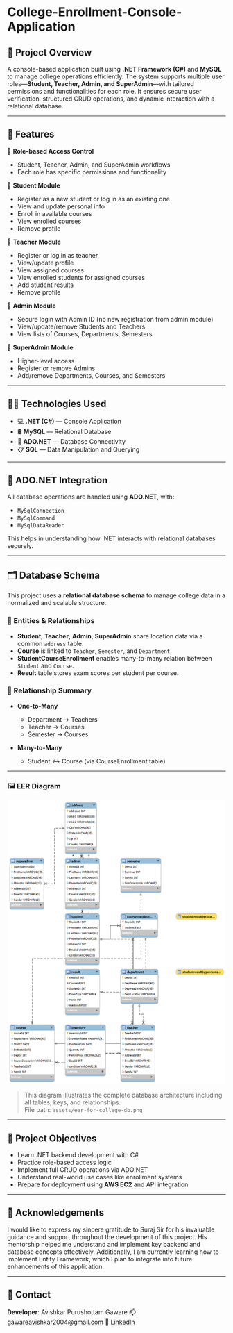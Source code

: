 # College-Enrollment-Console-Application

## 📌 Project Overview
A console-based application built using **.NET Framework (C#)** and **MySQL** to manage college operations efficiently. The system supports multiple user roles—**Student, Teacher, Admin, and SuperAdmin**—with tailored permissions and functionalities for each role. It ensures secure user verification, structured CRUD operations, and dynamic interaction with a relational database.

---

## 🚀 Features

🔹 **Role-based Access Control**  
- Student, Teacher, Admin, and SuperAdmin workflows  
- Each role has specific permissions and functionality

🔹 **Student Module**  
- Register as a new student or log in as an existing one  
- View and update personal info  
- Enroll in available courses  
- View enrolled courses  
- Remove profile  

🔹 **Teacher Module**  
- Register or log in as teacher  
- View/update profile  
- View assigned courses  
- View enrolled students for assigned courses  
- Add student results  
- Remove profile
  
🔹 **Admin Module**  
- Secure login with Admin ID (no new registration from admin module)  
- View/update/remove Students and Teachers  
- View lists of Courses, Departments, Semesters  

🔹 **SuperAdmin Module**  
- Higher-level access  
- Register or remove Admins  
- Add/remove Departments, Courses, and Semesters  

---

## 🧑‍💻 Technologies Used

- 💻 **.NET (C#)** — Console Application  
- 🛢️ **MySQL** — Relational Database  
- 🔌 **ADO.NET** — Database Connectivity  
- 📋 **SQL** — Data Manipulation and Querying
  
---

## 🔌 ADO.NET Integration

All database operations are handled using **ADO.NET**, with:

* `MySqlConnection`
* `MySqlCommand`
* `MySqlDataReader`

This helps in understanding how .NET interacts with relational databases securely.

---

## 🗂️ Database Schema

This project uses a **relational database schema** to manage college data in a normalized and scalable structure.

### 📌 Entities & Relationships

- **Student**, **Teacher**, **Admin**, **SuperAdmin** share location data via a common `address` table.
- **Course** is linked to `Teacher`, `Semester`, and `Department`.
- **StudentCourseEnrollment** enables many-to-many relation between `Student` and `Course`.
- **Result** table stores exam scores per student per course.

### 🔄 Relationship Summary

- **One-to-Many**
  - Department → Teachers  
  - Teacher → Courses  
  - Semester → Courses  

- **Many-to-Many**
  - Student ↔ Course (via CourseEnrollment table)

---

### 🖼️ EER Diagram

![EER Diagram](assets/eer-for-college-db.png)

> This diagram illustrates the complete database architecture including all tables, keys, and relationships.  
> File path: `assets/eer-for-college-db.png`

---

## 🎯 Project Objectives

* Learn .NET backend development with C#
* Practice role-based access logic
* Implement full CRUD operations via ADO.NET
* Understand real-world use cases like enrollment systems
* Prepare for deployment using **AWS EC2** and API integration

---

## 🙌 Acknowledgements

I would like to express my sincere gratitude to Suraj Sir for his invaluable guidance and support throughout the development of this project. His mentorship helped me understand and implement key backend and database concepts effectively.
Additionally, I am currently learning how to implement Entity Framework, which I plan to integrate into future enhancements of this application.

---

## 📧 Contact

**Developer**: Avishkar Purushottam Gaware
📫 [gawareavishkar2004@gmail.com](mailto:gawareavishkar2004@gmail.com)
🔗 [LinkedIn](https://short-link.me/18GV7)

```
